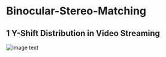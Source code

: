# Binocular-Stereo-Matching
## 1 Y-Shift Distribution in Video Streaming
![Image text](https://github.com/jerryweihuajing/Binocular-Stereo-Matching/blob/main/Product/y-shift.png)
